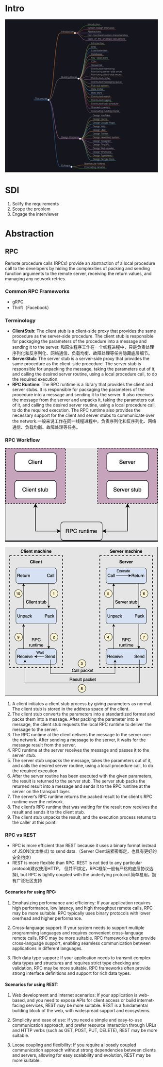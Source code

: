# Intro
![](../image/Overview.png) 

# SDI
1. Solify the requirements
2. Scope the problem
3. Engage the interviewer 

# Abstraction
## RPC
Remote procedure calls (RPCs) provide an abstraction of a local procedure call to the developers by hiding the complexities of packing and sending function arguments to the remote server, receiving the return values, and managing any network retries. 

### Common RPC Frameworks
- gRPC
- Thrift（Facebook）

### Terminology
- **ClientStub**: The client stub is a client-side proxy that provides the same procedure as the server-side procedure. The client stub is responsible for packaging the parameters of the procedure into a message and sending it to the server. 和原生程序工作在一个线程进程中，只是负责处理序列化和反序列化、网络通信、负载均衡、故障处理等任务隐藏底层细节。
- **ServerStub**: The server stub is a server-side proxy that provides the same procedure as the client-side procedure. The server stub is responsible for unpacking the message, taking the parameters out of it, and calling the desired server routine, using a local procedure call, to do the required execution.
- **RPC Runtime**: The RPC runtime is a library that provides the client and server stubs. It is responsible for packaging the parameters of the procedure into a message and sending it to the server. It also receives the message from the server and unpacks it, taking the parameters out of it, and calling the desired server routine, using a local procedure call, to do the required execution. The RPC runtime also provides the necessary support for the client and server stubs to communicate over the network.一般来说工作在同一线程进程中，负责序列化和反序列化、网络通信、负载均衡、故障处理等任务。

### RPC Workflow
![](../image/RPC1.png)

![Workflow](../image/RPC2.png)

1. A client initiates a client stub process by giving parameters as normal. The client stub is stored in the address space of the client.
2. The client stub converts the parameters into a standardized format and packs them into a message. After packing the parameter into a message, the client stub requests the local RPC runtime to deliver the message to the server.
3. The RPC runtime at the client delivers the message to the server over the network. After sending a message to the server, it waits for the message result from the server.
4. RPC runtime at the server receives the message and passes it to the server stub.
5. The server stub unpacks the message, takes the parameters out of it, and calls the desired server routine, using a local procedure call, to do the required execution.
6. After the server routine has been executed with the given parameters, the result is returned to the server stub.
The server stub packs the returned result into a message and sends it to the RPC runtime at the server on the transport layer.
7. The server’s RPC runtime returns the packed result to the client’s RPC runtime over the network.
8. The client’s RPC runtime that was waiting for the result now receives the result and sends it to the client stub.
9. The client stub unpacks the result, and the execution process returns to the caller at this point.

### RPC vs REST
- RPC is more efficient than REST because it uses a binary format instead of JSON(文本格式) to send data.（Server Clent端紧密绑定，也具有更好的安全约束）
- REST is more flexible than RPC. REST is not tied to any particular protocol(建议使用HTTP， 但并不绑定，RPC框架一般有严格的底层协议选择), but RPC is tightly coupled with the underlying protocol.简单易用，拥有广泛社区支持 

#### Scenarios for using RPC:

1. Emphasizing performance and efficiency: If your application requires high performance, low latency, and high throughput remote calls, RPC may be more suitable. RPC typically uses binary protocols with lower overhead and higher performance.

2. Cross-language support: If your system needs to support multiple programming languages and requires convenient cross-language remote calls, RPC may be more suitable. RPC frameworks often provide cross-language support, enabling seamless communication between applications in different languages.

3. Rich data type support: If your application needs to transmit complex data types and structures and requires strict type checking and validation, RPC may be more suitable. RPC frameworks often provide strong interface definitions and support for rich data types.

#### Scenarios for using REST:

1. Web development and internet scenarios: If your application is web-based, and you need to expose APIs for client access or build internet-facing services, REST may be more suitable. REST is a fundamental building block of the web, with widespread support and ecosystems.

2. Simplicity and ease of use: If you need a simple and easy-to-use communication approach, and prefer resource interaction through URLs and HTTP verbs (such as GET, POST, PUT, DELETE), REST may be more suitable.

3. Loose coupling and flexibility: If you require a loosely coupled communication approach without strong dependencies between clients and servers, allowing for easy scalability and evolution, REST may be more suitable.


